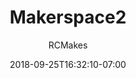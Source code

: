 ---
title: Makerspace2
date: 2018-09-25T16:32:10-07:00
draft: true
author: RCMakes
client: RCMakes
youtubeURL: 2gycND2XvdA&t=6s
videoName: Makerspace 2
videoDescription: Video advertising RCMakes by showing a montage of different shop tools being used
iframe: '<iframe width="560" height="315" src="https://www.youtube.com/embed/2gycND2XvdA" frameborder="0" allow="autoplay; encrypted-media" allowfullscreen></iframe>'
---